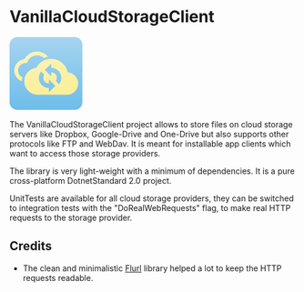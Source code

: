 # VanillaCloudStorageClient

![Icon](VanillaCoudStorageClient128.png)

The VanillaCloudStorageClient project allows to store files on cloud storage servers like Dropbox,
Google-Drive and One-Drive but also supports other protocols like FTP and WebDav.
It is meant for installable app clients which want to access those storage providers.

The library is very light-weight with a minimum of dependencies. It is a pure cross-platform
DotnetStandard 2.0 project.

UnitTests are available for all cloud storage providers, they can be switched to integration tests
with the "DoRealWebRequests" flag, to make real HTTP requests to the storage provider.

## Credits

* The clean and minimalistic [Flurl](https://flurl.dev/) library helped a lot to keep the HTTP requests readable.
